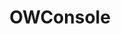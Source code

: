 ---
title: OWConsole
crosslinks:
- Overwatch
- OverwatchUniversity
- Competitiveoverwatch
- OverwatchLFT
- luciomains
- PS4
- OverwatchCirclejerk
- AMAAggregator
- Twitch
- wholesomeoverwatch
- LucioRollouts
- WidowmakerMains
- OWRecruit
- danganronpa
- discordapp
- HealSluts
- pcmasterrace
- SymmetraMains
- Overwatchmemes
---